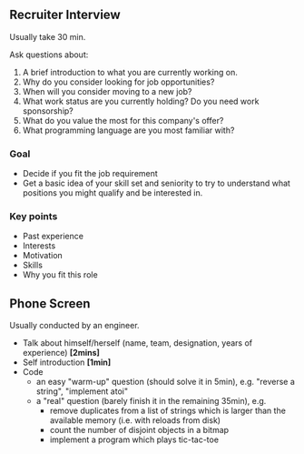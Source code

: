 ## Recruiter Interview

Usually take 30 min.

Ask questions about:

1. A brief introduction to what you are currently working on.
2. Why do you consider looking for job opportunities?
3. When will you consider moving to a new job?
4. What work status are you currently holding? Do you need work sponsorship?
5. What do you value the most for this company's offer?
6. What programming language are you most familiar with?

### Goal 
- Decide if you fit the job requirement
- Get a basic idea of your skill set and seniority to try to understand what positions you might qualify and be interested in.

### Key points
- Past experience
- Interests
- Motivation
- Skills
- Why you fit this role 


## Phone Screen

Usually conducted by an engineer.

- Talk about himself/herself (name, team, designation, years of experience) **\[2mins\]**
- Self introduction **\[1min\]**
- Code 
    - an easy "warm-up" question (should solve it in 5min), e.g. "reverse a string", "implement atoi"
    - a "real" question (barely finish it in the remaining 35min), e.g.
        - remove duplicates from a list of strings which is larger than the available memory (i.e. with reloads from disk)
        - count the number of disjoint objects in a bitmap
        - implement a program which plays tic-tac-toe
